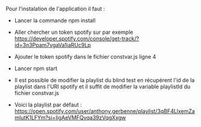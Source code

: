Pour l'instalation de l'application il faut :

- Lancer la commande npm install

- Aller chercher un token spotify sur par exemple https://developer.spotify.com/console/get-track/?id=3n3Ppam7vgaVa1iaRUc9Lp

- Ajouter le token spotify dans le fichier constvar.js ligne 4

- Lancer npm start



- Il est possible de modifier la playlist du blind test en récupérent l'id de la playlist dans l'URI spotify
et il suffit de modifier la variable playlistId du fichier constvar.js

- Voici la playlist par défaut : https://open.spotify.com/user/anthony.gerbenne/playlist/3qBF4LlxemZamIutK1LFYm?si=ligAeVMFQvqa39zVqgXxgw